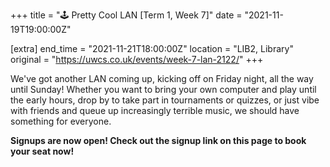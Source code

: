 +++
title = "🕹️ Pretty Cool LAN [Term 1, Week 7]"
date = "2021-11-19T19:00:00Z"

[extra]
end_time = "2021-11-21T18:00:00Z"
location = "LIB2, Library"
original = "https://uwcs.co.uk/events/week-7-lan-2122/"
+++

We've got another LAN coming up, kicking off on Friday night, all the way until Sunday\! Whether you want to bring your own computer and play until the early hours, drop by to take part in tournaments or quizzes, or just vibe with friends and queue up increasingly terrible music, we should have something for everyone.

**Signups are now open\! Check out the signup link on this page to book your seat now\!**

